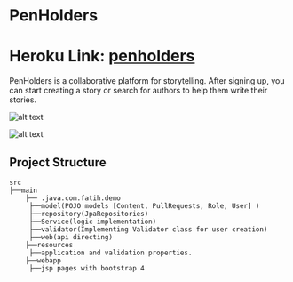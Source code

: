 # PenHolders

# Heroku Link: [penholders](https://penholders.herokuapp.com/)


PenHolders is a collaborative platform for storytelling. After signing up, you can start creating a story or search for authors to help them write their stories.

![alt text](https://i.imgur.com/wiXLZ4Y.png)

![alt text](https://i.imgur.com/FZpYkpy.png)


## Project Structure
```
src
├──main
    ├── .java.com.fatih.demo
	 ├──model(POJO models [Content, PullRequests, Role, User] )
	 ├──repository(JpaRepositories)
	 ├──Service(logic implementation)
	 ├──validator(Implementing Validator class for user creation)
	 ├──web(api directing)
    ├──resources
	 ├──application and validation properties.
    ├──webapp
  	 ├──jsp pages with bootstrap 4
				
				

